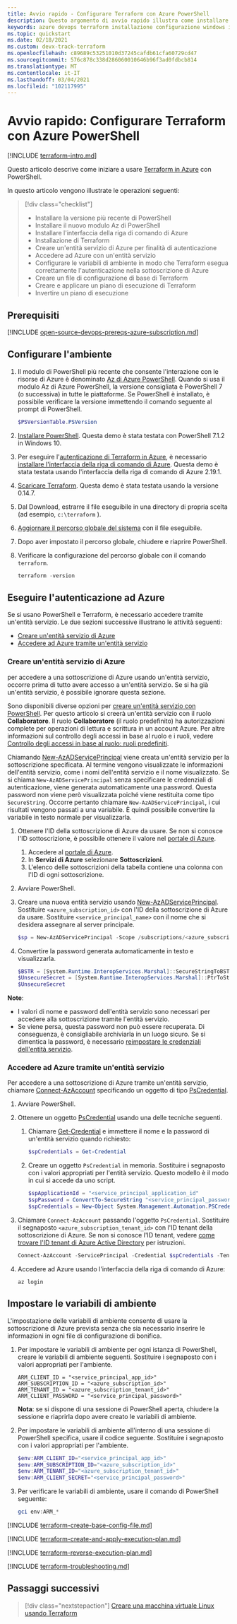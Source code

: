 ```yaml
---
title: Avvio rapido - Configurare Terraform con Azure PowerShell
description: Questo argomento di avvio rapido illustra come installare e configurare Terraform usando Azure PowerShell.
keywords: azure devops terraform installazione configurazione windows inizializzazione piano applicare esecuzione portale accesso controllo degli accessi in base al ruolo entità servizio script automatizzato powershell
ms.topic: quickstart
ms.date: 02/18/2021
ms.custom: devx-track-terraform
ms.openlocfilehash: c89689c53251010d37245cafdb61cfa60729cd47
ms.sourcegitcommit: 576c878c338d286060010646b96f3ad0fdbcb814
ms.translationtype: MT
ms.contentlocale: it-IT
ms.lasthandoff: 03/04/2021
ms.locfileid: "102117995"
---
```

# <a name="quickstart-configure-terraform-using-azure-powershell"></a>Avvio rapido: Configurare Terraform con Azure PowerShell
 
[!INCLUDE [terraform-intro.md](includes/terraform-intro.md)]

Questo articolo descrive come iniziare a usare [Terraform in Azure](https://www.terraform.io/docs/providers/azurerm/index.html) con PowerShell.

In questo articolo vengono illustrate le operazioni seguenti:
> [!div class="checklist"]
> * Installare la versione più recente di PowerShell
> * Installare il nuovo modulo Az di PowerShell
> * Installare l'interfaccia della riga di comando di Azure
> * Installazione di Terraform
> * Creare un'entità servizio di Azure per finalità di autenticazione
> * Accedere ad Azure con un'entità servizio 
> * Configurare le variabili di ambiente in modo che Terraform esegua correttamente l'autenticazione nella sottoscrizione di Azure
> * Creare un file di configurazione di base di Terraform
> * Creare e applicare un piano di esecuzione di Terraform
> * Invertire un piano di esecuzione

## <a name="prerequisites"></a>Prerequisiti

[!INCLUDE [open-source-devops-prereqs-azure-subscription.md](../includes/open-source-devops-prereqs-azure-subscription.md)]

## <a name="configure-your-environment"></a>Configurare l'ambiente

1. Il modulo di PowerShell più recente che consente l'interazione con le risorse di Azure è denominato [Az di Azure PowerShell](/powershell/azure/new-azureps-module-az). Quando si usa il modulo Az di Azure PowerShell, la versione consigliata è PowerShell 7 (o successiva) in tutte le piattaforme. Se PowerShell è installato, è possibile verificare la versione immettendo il comando seguente al prompt di PowerShell.

    ```powershell
    $PSVersionTable.PSVersion
    ```

1. [Installare PowerShell](/powershell/scripting/install/installing-powershell-core-on-windows). Questa demo è stata testata con PowerShell 7.1.2 in Windows 10.

1. Per eseguire l'[autenticazione di Terraform in Azure](https://www.terraform.io/docs/providers/azurerm/guides/azure_cli.html), è necessario [installare l'interfaccia della riga di comando di Azure](/cli/azure/install-azure-cli-windows). Questa demo è stata testata usando l'interfaccia della riga di comando di Azure 2.19.1.

1. [Scaricare Terraform](https://www.terraform.io/downloads.html). Questa demo è stata testata usando la versione 0.14.7.

1. Dal Download, estrarre il file eseguibile in una directory di propria scelta (ad esempio, `c:\terraform` ).

1. [Aggiornare il percorso globale del sistema](https://stackoverflow.com/questions/1618280/where-can-i-set-path-to-make-exe-on-windows) con il file eseguibile.

1. Dopo aver impostato il percorso globale, chiudere e riaprire PowerShell.

1. Verificare la configurazione del percorso globale con il comando `terraform`.

    ```powershell
    terraform -version
    ```

## <a name="authenticate-to-azure"></a>Eseguire l'autenticazione ad Azure

Se si usano PowerShell e Terraform, è necessario accedere tramite un'entità servizio. Le due sezioni successive illustrano le attività seguenti:

- [Creare un'entità servizio di Azure](#create-an-azure-service-principal)
- [Accedere ad Azure tramite un'entità servizio](#log-in-to-azure-using-a-service-principal)


### <a name="span-idcreate-an-azure-service-principalcreate-an-azure-service-principal"></a><span id="create-an-azure-service-principal"/>Creare un'entità servizio di Azure

per accedere a una sottoscrizione di Azure usando un'entità servizio, occorre prima di tutto avere accesso a un'entità servizio. Se si ha già un'entità servizio, è possibile ignorare questa sezione.

Sono disponibili diverse opzioni per [creare un'entità servizio con PowerShell](/powershell/azure/create-azure-service-principal-azureps). Per questo articolo si creerà un'entità servizio con il ruolo **Collaboratore**. Il ruolo **Collaboratore** (il ruolo predefinito) ha autorizzazioni complete per operazioni di lettura e scrittura in un account Azure. Per altre informazioni sul controllo degli accessi in base al ruolo e i ruoli, vedere [Controllo degli accessi in base al ruolo: ruoli predefiniti](/azure/active-directory/role-based-access-built-in-roles).

Chiamando [New-AzADServicePrincipal](/powershell/module/Az.Resources/New-AzADServicePrincipal) viene creata un'entità servizio per la sottoscrizione specificata. Al termine vengono visualizzate le informazioni dell'entità servizio, come i nomi dell'entità servizio e il nome visualizzato. Se si chiama `New-AzADServicePrincipal` senza specificare le credenziali di autenticazione, viene generata automaticamente una password. Questa password non viene però visualizzata poiché viene restituita come tipo `SecureString`. Occorre pertanto chiamare `New-AzADServicePrincipal`, i cui risultati vengono passati a una variabile. È quindi possibile convertire la variabile in testo normale per visualizzarla.

1. Ottenere l'ID della sottoscrizione di Azure da usare. Se non si conosce l'ID sottoscrizione, è possibile ottenere il valore nel [portale di Azure](https://portal.azure.com/).

    1. Accedere al [portale di Azure](https://portal.azure.com/).
    1. In **Servizi di Azure** selezionare **Sottoscrizioni**.
    1. L'elenco delle sottoscrizioni della tabella contiene una colonna con l'ID di ogni sottoscrizione.

1. Avviare PowerShell.

1. Creare una nuova entità servizio usando [New-AzADServicePrincipal](/powershell/module/az.resources/new-azadserviceprincipal). Sostituire `<azure_subscription_id>` con l'ID della sottoscrizione di Azure da usare. Sostituire `<service_principal_name>` con il nome che si desidera assegnare al server principale.

    ```powershell
    $sp = New-AzADServicePrincipal -Scope /subscriptions/<azure_subscription_id> -DisplayName <service_principal_name>
    ```

1. Convertire la password generata automaticamente in testo e visualizzarla.

    ```powershell
    $BSTR = [System.Runtime.InteropServices.Marshal]::SecureStringToBSTR($sp.Secret)
    $UnsecureSecret = [System.Runtime.InteropServices.Marshal]::PtrToStringAuto($BSTR)
    $UnsecureSecret
    ```

**Note**:

- I valori di nome e password dell'entità servizio sono necessari per accedere alla sottoscrizione tramite l'entità servizio.
- Se viene persa, questa password non può essere recuperata. Di conseguenza, è consigliabile archiviarla in un luogo sicuro. Se si dimentica la password, è necessario [reimpostare le credenziali dell'entità servizio](/powershell/azure/create-azure-service-principal-azureps#reset-credentials).

### <a name="span-idlog-in-to-azure-using-a-service-principallog-in-to-azure-using-a-service-principal"></a><span id="log-in-to-azure-using-a-service-principal"/>Accedere ad Azure tramite un'entità servizio

Per accedere a una sottoscrizione di Azure tramite un'entità servizio, chiamare [Connect-AzAccount](/powershell/module/az.accounts/Connect-AzAccount) specificando un oggetto di tipo [PsCredential](/dotnet/api/system.management.automation.pscredential).

1. Avviare PowerShell.

1. Ottenere un oggetto [PsCredential](/dotnet/api/system.management.automation.pscredential) usando una delle tecniche seguenti.

    1. Chiamare [Get-Credential](/powershell/module/microsoft.powershell.security/get-credential) e immettere il nome e la password di un'entità servizio quando richiesto:

        ```powershell
        $spCredentials = Get-Credential
        ```

    1. Creare un oggetto `PsCredential` in memoria. Sostituire i segnaposto con i valori appropriati per l'entità servizio. Questo modello è il modo in cui si accede da uno script.

        ```powershell
        $spApplicationId = "<service_principal_application_id"
        $spPassword = ConvertTo-SecureString "<service_principal_password>" -AsPlainText -Force
        $spCredentials = New-Object System.Management.Automation.PSCredential($spApplicationId , $spPassword)
        ```

1. Chiamare `Connect-AzAccount` passando l'oggetto `PsCredential`. Sostituire il segnaposto `<azure_subscription_tenant_id>` con l'ID tenant della sottoscrizione di Azure. Se non si conosce l'ID tenant, vedere [come trovare l'ID tenant di Azure Active Directory](/azure/active-directory/fundamentals/active-directory-how-to-find-tenant) per istruzioni.

    ```powershell
    Connect-AzAccount -ServicePrincipal -Credential $spCredentials -Tenant "<azure_subscription_tenant_id>" 
    ```

1. Accedere ad Azure usando l'interfaccia della riga di comando di Azure:

    ```azurecli
    az login
    ```

## <a name="set-environment-variables"></a>Impostare le variabili di ambiente

L'impostazione delle variabili di ambiente consente di usare la sottoscrizione di Azure prevista senza che sia necessario inserire le informazioni in ogni file di configurazione di bonifica.

1. Per impostare le variabili di ambiente per ogni istanza di PowerShell, creare le variabili di ambiente seguenti. Sostituire i segnaposto con i valori appropriati per l'ambiente.

    ```
    ARM_CLIENT_ID = "<service_principal_app_id>"
    ARM_SUBSCRIPTION_ID = "<azure_subscription_id>"
    ARM_TENANT_ID = "<azure_subscription_tenant_id>"
    ARM_CLIENT_PASSWORD = "<service_principal_password>"
    ```

    **Nota**: se si dispone di una sessione di PowerShell aperta, chiudere la sessione e riaprirla dopo avere creato le variabili di ambiente.

1. Per impostare le variabili di ambiente all'interno di una sessione di PowerShell specifica, usare il codice seguente. Sostituire i segnaposto con i valori appropriati per l'ambiente.

    ```powershell
    $env:ARM_CLIENT_ID="<service_principal_app_id>"
    $env:ARM_SUBSCRIPTION_ID="<azure_subscription_id>"
    $env:ARM_TENANT_ID="<azure_subscription_tenant_id>"
    $env:ARM_CLIENT_SECRET="<service_principal_password>"
    ```

1. Per verificare le variabili di ambiente, usare il comando di PowerShell seguente:

    ```powershell
    gci env:ARM_*
    ```

[!INCLUDE [terraform-create-base-config-file.md](includes/terraform-create-base-config-file.md)]

[!INCLUDE [terraform-create-and-apply-execution-plan.md](includes/terraform-create-and-apply-execution-plan.md)]

[!INCLUDE [terraform-reverse-execution-plan.md](includes/terraform-reverse-execution-plan.md)]

[!INCLUDE [terraform-troubleshooting.md](includes/terraform-troubleshooting.md)]

## <a name="next-steps"></a>Passaggi successivi

> [!div class="nextstepaction"]
> [Creare una macchina virtuale Linux usando Terraform](create-linux-virtual-machine-with-infrastructure.md)